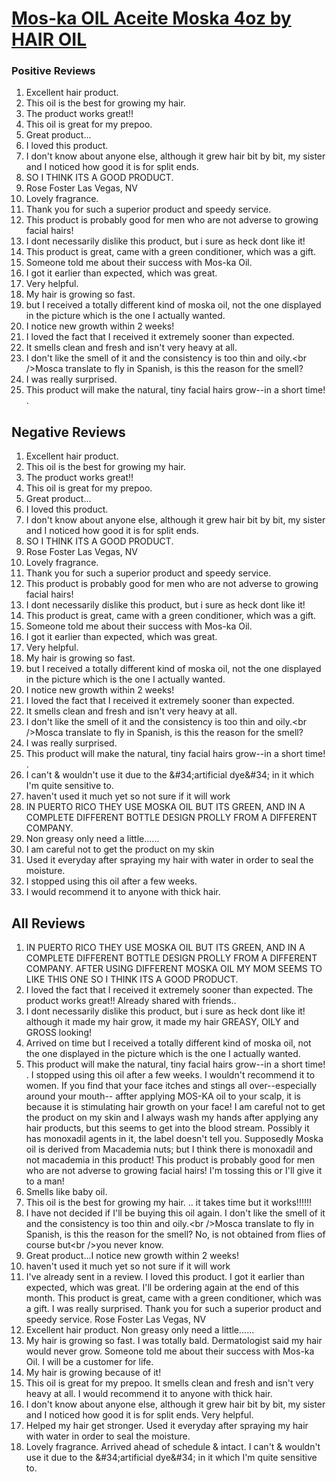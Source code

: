 # [Mos-ka OIL Aceite Moska 4oz by HAIR OIL](https://products.checkmycream.com/products/Mos-ka-OIL-Aceite-Moska-4oz-by-HAIR-OIL.html)

### Positive Reviews

<ol>
      <li>Excellent hair product.</li>
      <li>This oil is the best for growing my hair.</li>
      <li>The product works great!!</li>
      <li>This oil is great for my prepoo.</li>
      <li>Great product...</li>
      <li>I loved this product.  </li>
      <li>I don&#x27;t know about anyone else, although it grew hair bit by bit, my sister and I noticed how good it is for split ends.</li>
      <li>SO I THINK ITS A GOOD PRODUCT.</li>
      <li>Rose Foster  Las Vegas, NV</li>
      <li>Lovely fragrance.</li>
      <li>Thank you for such a superior product and speedy service.  </li>
      <li>This product is probably good for men who are not adverse to growing facial hairs!  </li>
      <li>I dont necessarily dislike this product, but i sure as heck dont like it!</li>
      <li>This product is great, came with a green conditioner, which was a gift.  </li>
      <li>Someone told me about their success with Mos-ka Oil.</li>
      <li>I got it earlier than expected, which was great.  </li>
      <li>Very helpful.</li>
      <li>My hair is growing so fast.</li>
      <li>but I received a totally different kind of moska oil, not the one displayed in the picture which is the one I actually wanted.</li>
      <li>I notice new growth within 2 weeks!</li>
      <li>I loved the fact that I received it extremely sooner than expected.</li>
      <li>It smells clean and fresh and isn&#x27;t very heavy at all.</li>
      <li>I don&#x27;t like the smell of it and the consistency is too thin and oily.&lt;br /&gt;Mosca translate to fly in Spanish, is this the reason for the smell?</li>
      <li>I was really surprised.    </li>
      <li>This product will make the natural, tiny facial hairs grow--in a short time!  .</li>
</ol>


<h2>Negative Reviews</h2>
<ol>
<li> Excellent hair product.</li>
<li> This oil is the best for growing my hair.</li>
<li> The product works great!!</li>
<li> This oil is great for my prepoo.</li>
<li> Great product...</li>
<li> I loved this product.  </li>
<li> I don&#x27;t know about anyone else, although it grew hair bit by bit, my sister and I noticed how good it is for split ends.</li>
<li> SO I THINK ITS A GOOD PRODUCT.</li>
<li> Rose Foster  Las Vegas, NV</li>
<li> Lovely fragrance.</li>
<li> Thank you for such a superior product and speedy service.  </li>
<li> This product is probably good for men who are not adverse to growing facial hairs!  </li>
<li> I dont necessarily dislike this product, but i sure as heck dont like it!</li>
<li> This product is great, came with a green conditioner, which was a gift.  </li>
<li> Someone told me about their success with Mos-ka Oil.</li>
<li> I got it earlier than expected, which was great.  </li>
<li> Very helpful.</li>
<li> My hair is growing so fast.</li>
<li> but I received a totally different kind of moska oil, not the one displayed in the picture which is the one I actually wanted.</li>
<li> I notice new growth within 2 weeks!</li>
<li> I loved the fact that I received it extremely sooner than expected.</li>
<li> It smells clean and fresh and isn&#x27;t very heavy at all.</li>
<li> I don&#x27;t like the smell of it and the consistency is too thin and oily.&lt;br /&gt;Mosca translate to fly in Spanish, is this the reason for the smell?</li>
<li> I was really surprised.    </li>
<li> This product will make the natural, tiny facial hairs grow--in a short time!  .</li>
<li> I can&#x27;t &amp; wouldn&#x27;t use it due to the &amp;#34;artificial dye&amp;#34; in it which I&#x27;m quite sensitive to.</li>
<li> haven&#x27;t used it much yet so not sure if it will work</li>
<li> IN PUERTO RICO THEY USE MOSKA OIL BUT ITS GREEN, AND IN A COMPLETE DIFFERENT BOTTLE DESIGN PROLLY FROM A DIFFERENT COMPANY.</li>
<li> Non greasy only need a little......</li>
<li> I am careful not to get the product on my skin</li>
<li> Used it everyday after spraying my hair with water in order to seal the moisture.</li>
<li> I stopped using this oil after a few weeks.  </li>
<li> I would recommend it to anyone with thick hair.</li>
</ol>

<h2>All Reviews</h2>

<ol>
    <li> IN PUERTO RICO THEY USE MOSKA OIL BUT ITS GREEN, AND IN A COMPLETE DIFFERENT BOTTLE DESIGN PROLLY FROM A DIFFERENT COMPANY. AFTER USING DIFFERENT MOSKA OIL MY MOM SEEMS TO LIKE THIS ONE SO I THINK ITS A GOOD PRODUCT.</li>
    <li> I loved the fact that I received it extremely sooner than expected. The product works great!! Already shared with friends..</li>
    <li> I dont necessarily dislike this product, but i sure as heck dont like it! although it made my hair grow, it made my hair GREASY, OILY and GROSS looking!</li>
    <li> Arrived on time but I received a totally different kind of moska oil, not the one displayed in the picture which is the one I actually wanted.</li>
    <li> This product will make the natural, tiny facial hairs grow--in a short time!  . I stopped using this oil after a few weeks.  I wouldn&#x27;t recommend it to women.  If you find that your face itches and stings all over--especially around your mouth-- affter applying MOS-KA oil to your scalp, it is because it is stimulating hair growth on your face!  I am careful not to get the product on my skin and I always wash my hands after applying any hair products, but this seems to get into the blood stream.  Possibly it has monoxadil agents in it, the label doesn&#x27;t tell you.  Supposedly Moska oil is derived from Macademia nuts; but I think there is monoxadil and not macademia in this product!  This product is probably good for men who are not adverse to growing facial hairs!  I&#x27;m tossing this or I&#x27;ll give it to a man!</li>
    <li> Smells like baby oil.</li>
    <li> This oil is the best for growing my hair. .. it takes time but it works!!!!!!</li>
    <li> I have not decided if I&#x27;ll be buying this oil again. I don&#x27;t like the smell of it and the consistency is too thin and oily.&lt;br /&gt;Mosca translate to fly in Spanish, is this the reason for the smell? No, is not obtained from flies of course but&lt;br /&gt;you never know.</li>
    <li> Great product...I notice new growth within 2 weeks!</li>
    <li> haven&#x27;t used it much yet so not sure if it will work</li>
    <li> I&#x27;ve already sent in a review.  I loved this product.  I got it earlier than expected, which was great.  I&#x27;ll be ordering again at the end of this month.  This product is great, came with a green conditioner, which was a gift.  I was really surprised.    Thank you for such a superior product and speedy service.  Rose Foster  Las Vegas, NV</li>
    <li> Excellent hair product. Non greasy only need a little......</li>
    <li> My hair is growing so fast. I was totally bald. Dermatologist said my hair would never grow. Someone told me about their success with Mos-ka Oil. I will be a customer for life.</li>
    <li> My hair is growing because of it!</li>
    <li> This oil is great for my prepoo. It smells clean and fresh and isn&#x27;t very heavy at all. I would recommend it to anyone with thick hair.</li>
    <li> I don&#x27;t know about anyone else, although it grew hair bit by bit, my sister and I noticed how good it is for split ends. Very helpful.</li>
    <li> Helped my hair get stronger. Used it everyday after spraying my hair with water in order to seal the moisture.</li>
    <li> Lovely fragrance. Arrived ahead of schedule &amp; intact. I can&#x27;t &amp; wouldn&#x27;t use it due to the &amp;#34;artificial dye&amp;#34; in it which I&#x27;m quite sensitive to.</li>
</ol>




